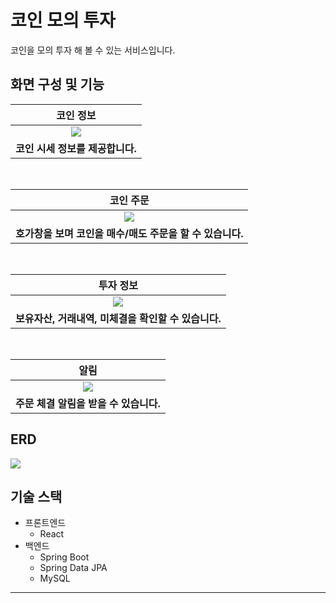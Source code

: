 # 코인 모의 투자
 코인을 모의 투자 해 볼 수 있는 서비스입니다.
 
## 화면 구성 및 기능
|코인 정보|
|:-:|
|<image src="https://github.com/wesd724/cmi/assets/50701493/169f8b5e-8dcb-43a7-b556-4115713cc4c7">|
|<b>코인 시세 정보를 제공합니다.</b>|
<br>

|코인 주문|  
|:-:|
|<image src="https://github.com/user-attachments/assets/9ec9b970-c0f5-4546-8ede-9440632ad71b">|
|<b>호가창을 보며 코인을 매수/매도 주문을 할 수 있습니다.</b>|
<br>

|투자 정보|
|:-:|
|<image src="https://github.com/user-attachments/assets/58b94d8c-7f08-4aeb-beb8-b8772dbd3fb3">|
|<b>보유자산, 거래내역, 미체결을 확인할 수 있습니다.</b>|
<br>

|알림|
|:-:|
|<image src="https://github.com/wesd724/cmi/assets/50701493/1c5f9d8d-f692-4b9b-8b71-8faa88462599">|
|<b>주문 체결 알림을 받을 수 있습니다.</b>|

## ERD
<image src="https://github.com/user-attachments/assets/5ad71697-2905-4669-a497-a33a399dd03c">

## 기술 스택
- 프론트엔드
	* React
- 백엔드
	* Spring Boot 
	* Spring Data JPA	
	* MySQL

---